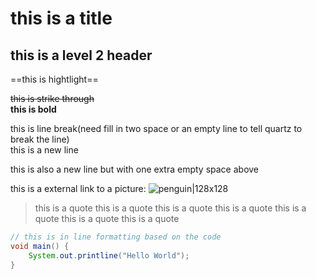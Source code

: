 # this is a title

## this is a level 2 header

==this is hightlight==

~~this is strike through~~  
**this is bold**

this is line break(need fill in two space or an empty line to tell quartz to break the line)  
this is a new line 

this is also a new line but with one extra empty space above

this is a external link to a picture:
![penguin|128x128](https://www.cabq.gov/artsculture/biopark/news/10-cool-facts-about-penguins/@@images/1a36b305-412d-405e-a38b-0947ce6709ba.jpeg)

>this is a quote this is a quote this is a quote this is a quote this is a quote this is a quote this is a quote

```java
// this is in line formatting based on the code
void main() {
	System.out.printline("Hello World");
}
```